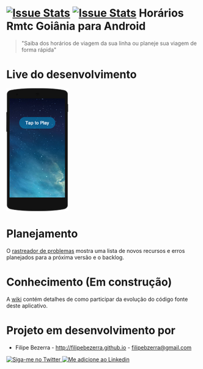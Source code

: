 [![Issue Stats](http://issuestats.com/github/filipebezerra/HorariosRmtcGoiania/badge/pr?style=flat)](http://issuestats.com/github/filipebezerra/HorariosRmtcGoiania)
[![Issue Stats](http://issuestats.com/github/filipebezerra/HorariosRmtcGoiania/badge/issue?style=flat)](http://issuestats.com/github/filipebezerra/HorariosRmtcGoiania)
Horários Rmtc Goiânia para Android
===================

> "Saiba dos horários de viagem da sua linha ou planeje sua viagem de forma rápida"

# Live do desenvolvimento
<a href="https://appetize.io/app/q51uzwq7jgygrxjd0yqtf9uufr?device=nexus5&scale=75&orientation=portrait&osVersion=6.0&deviceColor=black&autoplay=true" target="_blank"><img src="./dev/live/Appetize-Nexus5.PNG" heigth="320" width="163"></a>

# Planejamento
O [rastreador de problemas][1] mostra uma lista de novos recursos e erros planejados para a próxima versão e o backlog.

# Conhecimento (Em construção)
A [wiki][2] contém detalhes de como participar da evolução do código fonte deste aplicativo.

# Projeto em desenvolvimento por
* Filipe Bezerra - http://filipebezerra.github.io - filipebzerra@gmail.com

<a href="https://twitter.com/filipebsousa">
  <img alt="Siga-me no Twitter" src="http://imageshack.us/a/img812/3923/smallth.png" />
</a>
<a href="https://br.linkedin.com/in/filipebezerra">
  <img alt="Me adicione ao Linkedin" src="http://imageshack.us/a/img41/7877/smallld.png" />
</a>


[1]: https://github.com/filipebezerra/HorariosRmtcGoiania/issues
[2]: https://github.com/filipebezerra/HorariosRmtcGoiania/wiki
